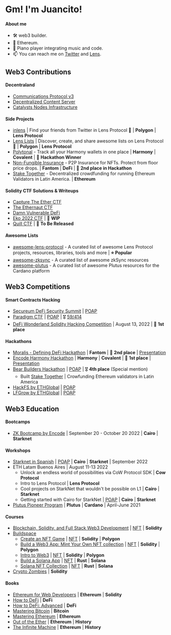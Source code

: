 # Gm! I'm Juancito!

#### About me

- 🛠 web3 builder.
- 💎 Ethereum.
- 🎹 Piano player integrating music and code.
- 📫 You can reach me on [Twitter](https://twitter.com/0xJuancito) and [Lens](https://lenster.xyz/u/juancito.lens).

## Web3 Contributions

#### Decentraland
  - [Communications Protocol v3](https://github.com/decentraland/comms-v3/blob/main/docs/comms.md)
  - [Decentralized Content Server](https://github.com/decentraland/catalyst)
  - [Catalysts Nodes Infrastructure](https://github.com/decentraland/catalyst-owner)

#### Side Projects

- [inlens](https://github.com/0xJuancito/inlens) | Find your friends from Twitter in Lens Protocol 🌿 | **Polygon** |  **Lens Protocol**
- [Lens Lists](https://github.com/0xJuancito/lenslists) | Discover, create, and share awesome lists on Lens Protocol 🌿 | **Polygon** |  **Lens Protocol**
- [Polytonal](https://github.com/0xJuancito/polytonal) - Track all your Harmony wallets in one place | **Harmony** | **Covalent** | 🥇 **Hackathon Winner**
- [Non-Fungible Insurance](https://youtu.be/qzNgtgcRnwg?t=6942) - P2P Insurance for NFTs. Protect from floor price drops. | **Fantom** | **DeFi** | 🥈 **2nd place in Hackathon**
- [Stake Together](https://github.com/nicobevilacqua/StakeTogether) - Decentralized crowdfunding for running Ethereum Validators in Latin America. | **Ethereum**


#### Solidity CTF Solutions & Writeups

- [Capture The Ether CTF](https://github.com/0xJuancito/capture-the-ether-solutions)
- [The Ethernaut CTF](https://github.com/0xJuancito/ethernaut-solutions)
- [Damn Vulnerable DeFi](https://github.com/0xJuancito/damn-vulnerable-defi-solutions)
- [Eko 2022 CTF](https://github.com/0xJuancito/eko-2022-ctf-solutions) | 🚧 **WIP**
- [Quill CTF](https://github.com/0xJuancito/quill-ctf-solutions) | 🚧 **To Be Released**

#### Awesome Lists

- [awesome-lens-protocol](https://github.com/0xJuancito/awesome-lens-protocol) - A curated list of awesome Lens Protocol projects, resources, libraries, tools and more | **⭐️ Popular**
- [awesome-zksync](https://github.com/0xJuancito/awesome-zksync) - A curated list of awesome zkSync resources
- [awesome-plutus](https://github.com/0xJuancito/awesome-plutus) - A curated list of awesome Plutus resources for the Cardano platform

## Web3 Competitions

#### Smart Contracts Hacking

- [Secureum DeFi Security Summit](https://github.com/eugenioclrc/DeFi-Security-Summit-Stanford) | [POAP](https://app.poap.xyz/token/5557105)
- [Paradigm CTF](https://ctf.paradigm.xyz/) | [POAP](https://app.poap.xyz/token/5580892) | 🎖 [59/414](https://ctftime.org/event/1719)
- [DeFi Wonderland Solidity Hacking Competition](https://www.eventbrite.com.ar/e/solidity-hacking-competition-ctf-tickets-397071099347) | August 13, 2022 | 🥇 **1st place**

#### Hackathons

- [Moralis - Defining DeFi Hackathon](https://moralis.io/google-hackathon/) | **Fantom** | 🥈 **2nd place** | [Presentation](https://youtu.be/qzNgtgcRnwg?t=6942)
- [Encode Harmony Hackathon](https://www.encode.club/harmony-hackathon) | **Harmony** | **Covalent** | 🥇 **1st place** | [Presentation](https://www.youtube.com/watch?v=62hrsmOShhg&t=1176s)
- [Bear Builders Hackathon](https://twitter.com/bear_builders) | [POAP](https://app.poap.xyz/token/5633444) | 🎖 **4th place** (Special mention)
  - Built [Stake Together](https://github.com/nicobevilacqua/StakeTogether) | Crowfunding Ethereum validators in Latin America
- [HackFS by ETHGlobal](https://hackfs.com/) | [POAP](https://app.poap.xyz/token/5408677)
- [LFGrow by ETHGlobal](https://lfgrow.ethglobal.com/) | [POAP](https://app.poap.xyz/token/4623985)

## Web3 Education

#### Bootcamps

- [ZK Bootcamp by Encode](https://www.encode.club/zk-bootcamp) | September 20 - October 20 2022 | **Cairo** | **Starknet**

#### Workshops

- [Starknet in Spanish](https://www.meetup.com/defilatam/events/288615331/) | [POAP](https://app.poap.xyz/token/5631142) | **Cairo** | **Starknet** | September 2022
- ETH Latam Buenos Aires | August 11-13 2022
  - Unlock an endless world of possibilities via CoW Protocol SDK | **Cow Protocol**
  - Intro to Lens Protocol | **Lens Protocol**
  - Cool projects on StarkNet that wouldn't be possible on L1 | **Cairo** | **Starknet**
  - Getting started with Cairo for StarkNet | [POAP](https://app.poap.xyz/token/5490942) | **Cairo** | **Starknet**
- [Plutus Pioneer Program](https://github.com/input-output-hk/plutus-pioneer-program) | **Plutus** | **Cardano** | April-June 2021

#### Courses

- [Blockchain, Solidity, and Full Stack Web3 Development](https://github.com/smartcontractkit/full-blockchain-solidity-course-js) | [NFT](https://stratosnft.io/juancito.eth?collections=collection%3D0xA457A0F9b6EDbEc66941D7Ed1D4d4834330ABf52%26collection%3D0xaAcb0B62aEB7Db938f12161Da0E45fC3B2B34179%26collection%3D0x9E9a4e58dDc9483d241AfC9a028E89BD9b9fa683%26collection%3D0xB29eA9ad260B6DC980513bbA29051570b2115110) | **Solidity**
- [Buildspace](https://buildspace.so/)
  - [Create an NFT Game](https://buildspace.so/p/create-turn-based-nft-game) | [NFT](https://opensea.io/assets/matic/0x3cd266509d127d0eac42f4474f57d0526804b44e/9763) | **Solidity** | **Polygon**
  - [Build a Web3 App: Mint Your Own NFT collection](https://buildspace.so/p/mint-nft-collection) | [NFT](https://opensea.io/assets/matic/0x3cd266509d127d0eac42f4474f57d0526804b44e/3388) | **Solidity** | **Polygon**
  - [Intro to Web3](https://buildspace.so/p/build-solidity-web3-app) | [NFT](https://opensea.io/assets/matic/0x3cd266509d127d0eac42f4474f57d0526804b44e/4827) | **Solidity** | **Polygon**
  - [Build a Solana App](https://buildspace.so/p/build-solana-web3-app) | [NFT](https://opensea.io/assets/matic/0x3cd266509d127d0eac42f4474f57d0526804b44e/12597) | **Rust** | **Solana**
  - [Solana NFT Collection](https://buildspace.so/p/ship-solana-nft-collection) | [NFT](https://opensea.io/assets/matic/0x3cd266509d127d0eac42f4474f57d0526804b44e/12999) | **Rust** | **Solana**
- [Crypto Zombies](https://cryptozombies.io/en/course/) | **Solidity**

#### Books

- [Ethereum for Web Developers](https://www.amazon.com/gp/product/1484252772) | **Ethereum** | **Solidity**
- [How to DeFi](https://www.amazon.com/gp/product/B098GT2PSG) | **DeFi**
- [How to DeFi: Advanced](https://www.amazon.com/gp/product/B098H215P3) | **DeFi**
- [Mastering Bitcoin](https://github.com/bitcoinbook/bitcoinbook) | **Bitcoin**
- [Mastering Ethereum](https://github.com/ethereumbook/ethereumbook) | **Ethereum**
- [Out of the Ether](https://www.amazon.com/gp/product/1119602939) | **Ethereum** | **History**
- [The Infinite Machine](https://www.amazon.com/gp/product/B07X8HS2WC) | **Ethereum** | **History**
